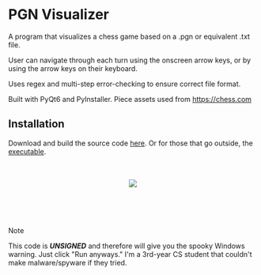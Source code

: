 # PGN Visualizer 
A program that visualizes a chess game based on a .pgn or equivalent .txt file.

User can navigate through each turn using the onscreen arrow keys, or by using the arrow keys on their keyboard. 

Uses regex and multi-step error-checking to ensure correct file format. 

Built with PyQt6 and PyInstaller.
Piece assets used from https://chess.com

## Installation
Download and build the source code [here](https://github.com/cjb543/chess/archive/refs/tags/pgn-1.0.zip).
Or for those that go outside, the [executable](https://github.com/cjb543/chess/releases/download/pgn-1.0/PGN.Visualizer.exe).
<br/>
<br/>
<br/>
<p align="center">
  <img src="https://github.com/user-attachments/assets/9628c879-8281-49c8-a17d-0d7d14a3f9c3"/>
</p>
<br/>
<br/>
<br/>

> [!NOTE]
> This code is ***UNSIGNED*** and therefore will give you the spooky Windows warning. Just click "Run anyways." I'm a 3rd-year
> CS student that couldn't make malware/spyware if they tried.
